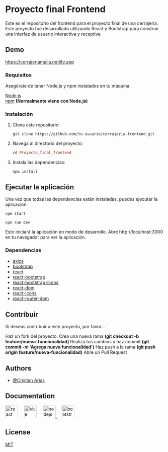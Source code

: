 # Proyecto final Frontend
Este es el repositorio del frontend para el proyecto final de una cerrajería. Este proyecto fue desarrollado utilizando React y Bootstrap para construir una interfaz de usuario interactiva y receptiva.

## Demo

https://cerrajeriamalla.netlify.app

### Requisitos
Asegúrate de tener Node.js y npm instalados en tu máquina.

[Node.js](https://nodejs.org/en)
<br>
[npm](https://www.npmjs.com/) **(Normalmente viene con Node.js)**

### Instalación
1. Clona este repositorio:
    ```fish
    git clone https://github.com/tu-usuario/cerrajeria-frontend.git
    ```
1. Navega al directorio del proyecto:
    ```ruby
    cd Proyecto_final_frontend
    ```
1. Instala las dependencias:
    ```
    npm install
    ```

## Ejecutar la aplicación
Una vez que todas las dependencias están instaladas, puedes ejecutar la aplicación:
```
npm start
```
```
npn run dev
```

Esto iniciará la aplicación en modo de desarrollo. Abre http://localhost:3000 en tu navegador para ver la aplicación.

### Dependencias
- [axios](https://www.npmjs.com/package/axios">)
- [bootstrap](https://www.npmjs.com/package/bootstrap">)  
- [react](https://www.npmjs.com/package/react">)
- [react-bootstrap](https://www.npmjs.com/package/react-bootstrap">)
- [react-bootstrap-icons](https://www.npmjs.com/package/react-bootstrap-icons">)
- [react-dom](https://www.npmjs.com/package/react-dom">)
- [react-icons](https://www.npmjs.com/package/react-icons">)
- [react-router-dom](https://www.npmjs.com/package/react-router-dom">)

## Contribuir
Si deseas contribuir a este proyecto, por favor...

Haz un fork del proyecto.
Crea una nueva rama **(git checkout -b feature/nueva-funcionalidad)**
Realiza tus cambios y haz commit **(git commit -m 'Agrega nueva funcionalidad')**
Haz push a la rama **(git push origin feature/nueva-funcionalidad)**
Abre un Pull Request

## Authors

- [@Cristian Arias](https://www.github.com/Cristian0813)


## Documentation


<div align="left">
    <a href="https://es.react.dev/"><img src="https://cdn.jsdelivr.net/gh/devicons/devicon/icons/react/react-original.svg" height="40" alt="react logo"  /></a>
    <img width="12" />
    <a href="https://vitejs.dev/"><img src="https://skillicons.dev/icons?i=vite" height="40" alt="vite logo"  /></a>
    <img width="12" />
    <a href="https://nodejs.org/en"><img src="https://cdn.jsdelivr.net/gh/devicons/devicon/icons/nodejs/nodejs-original.svg" height="40" alt="nodejs logo"  />
    <img width="12" /></a>
    <a href="https://getbootstrap.com/"><img src="https://cdn.jsdelivr.net/gh/devicons/devicon/icons/bootstrap/bootstrap-original.svg" height="40" alt="bootstrap logo"  /></a>
</div>

## License

[MIT](https://github.com/Cristian0813/Proyecto_final_frontend/blob/main/LICENSE)

